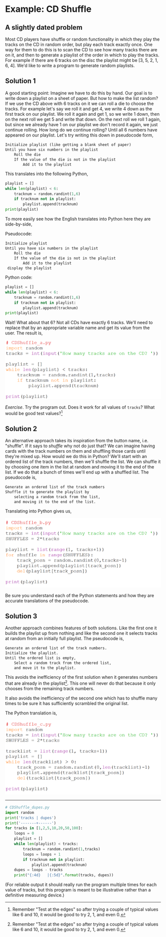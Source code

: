 # Example: CD Shuffle

## A slightly dated problem

Most CD players have shuffle or random functionality in which they play the tracks on the CD in random order, but play each track exactly once. One way for them to do this is to scan the CD to see how many tracks there are on it, and then to generate a playlist of the order in which to play the tracks. For example if there are 6 tracks on the disc the playlist might be [3, 5, 2, 1, 6, 4]. We'd like to write a program to generate random playlists.

## Solution 1

A good starting point: Imagine we have to do this by hand. Our goal is to write down a playlist on a sheet of paper. But how to make the list random? If we use the CD above with 6 tracks on it we can roll a die to choose the tracks. For example let's say we roll it and get 4, we write 4 down as the first track on our playlist. We roll it again and get 1, so we write 1 down, then on the next roll we get 5 and write that down. On the next roll we roll 1 again, but since we already have 1 on our playlist we don't record it again, we just continue rolling. How long do we continue rolling? Until all 6 numbers have appeared on our playlist. Let's try writing this down in pseudocode form,

```plaintext
Initialize playlist (like getting a blank sheet of paper)
Until you have six numbers in the playlist
    Roll the die
    If the value of the die is not in the playlist
        Add it to the playlist
```

This translates into the following Python,

```python
playlist = []
while len(playlist) < 6:
    tracknum = random.randint(1,6)
    if tracknum not in playlist:
        playlist.append(tracknum)
print(playlist)
```

To more easily see how the English translates into Python here they are side-by-side,

Pseudocode:

```
Initialize playlist
Until you have six numbers in the playlist
    Roll the die
    If the value of the die is not in the playlist
        Add it to the playlist
 display the playlist
```  

Python code:

```python
playlist = []
while len(playlist) < 6:
    tracknum = random.randint(1,6)
    if tracknum not in playlist:
        playlist.append(tracknum)
print(playlist)
``` 

Wait! What about that 6? Not all CDs have exactly 6 tracks. We'll need to replace that by an appropriate variable name and get its value from the user. The result is,

![](05_cd_shuffle_a_py.png)

_Exercise_. Try the program out. Does it work for all values of `tracks`? What would be good test values?[^*]

## Solution 2

An alternative approach takes its inspiration from the button name, i.e. "shuffle". If it says to _shuffle_ why not do just that? We can imagine having cards with the track numbers on them and shuffling those cards until they're mixed up. How would we do this in Python? We'll start with an ordered list of the track numbers, then we'll shuffle the list. We can shuffle it by choosing one item in the list at random and moving it to the end of the list. If we do that a bunch of times we'll end up with a shuffled list. The pseudocode is,

```plaintext
Generate an ordered list of the track numbers
Shuffle it to generate the playlist by
    selecting a random track from the list,
    and moving it to the end of the list.
```

Translating into Python gives us,

![](05_cd_shuffle_b_py.png)

Be sure you understand each of the Python statements and how they are accurate translations of the pseudocode.

## Solution 3

Another approach combines features of both solutions. Like the first one
it builds the playlist up from nothing and like the second one it
selects tracks at random from an initially full playlist. The pseudocode
is,

```plaintext
Generate an ordered list of the track numbers.
Initialize the playlist.
Until the ordered list is empty,
    Select a random track from the ordered list,
    and move it to the playlist.
```
This avoids the inefficiency of the first solution when it generates
numbers that are already in the playlist[^*]. This one will never do
that because it only chooses from the remaining track numbers.

It also avoids the inefficiency of the second one which has to shuffle
many times to be sure it has sufficiently scrambled the original list.

The Python translation is,

![](05_cd_shuffle_c_py.png)

---

[^*]: Remember "Test at the edges" so after trying a couple of typical
values like 6 and 10, it would be good to try 2, 1, and even 0.

[^*]: The number of duplicate generations goes up with the length of the
list. Here's an instrumented version of the program that displays the
number of duplicates generated as a function of list length. We call it
“instrumented” because of the addition of the variable `loops` that is
measuring its performance by counting iterations, and the addition of
the initial `for` loop that is forcing `tracks` to take on the values we
are interested in measuring. Run it and see how quickly the number of
duplicates grows; even at 10 tracks we can get 26 duplicates.

```python
# CDShuffle_dupes.py
import random
print('tracks | dupes')
print('-------+------')
for tracks in [1,2,5,10,20,50,100]:
    loops = 0
    playlist = []
    while len(playlist) < tracks:
        tracknum = random.randint(1,tracks)
        loops = loops + 1
        if tracknum not in playlist:
            playlist.append(tracknum)
    dupes = loops - tracks
    print("{:4d}   |{:5d}".format(tracks, dupes))
```
(For reliable output it should really run the program multiple times for
each value of tracks, but this program is meant to be illustrative
rather than a definitive measuring device.)
